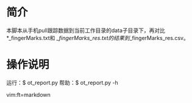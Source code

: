 # 简介

本脚本从手机pull跟踪数据到当前工作目录的data子目录下，再对比*_fingerMarks.txt和
*_fingerMarks_res.txt的结果到*_fingerMarks_res.csv。

# 操作说明

运行：$ ot_report.py
帮助：$ ot_report.py -h


 vim:ft=markdown
